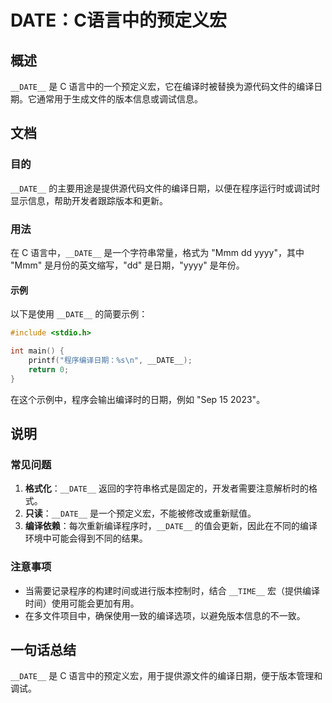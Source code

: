 <!--
Meta Description: # __DATE__：C语言中的预定义宏 ## 概述 `__DATE__` 是 C 语言中的一个预定义宏，它在编译时被替换为源代码文件的编译日期。它通常用于生成文件的版本信息或调试信息。 ## 文档 ### 目的 `__DATE__` 的主要用途是提供源代码文件的编译日期，以便在程序运行时或调试时显...
Meta Keywords: __date__, mmm, yyyy, c语言中的预定义宏, 语言中的一个预定义宏
-->

# __DATE__：C语言中的预定义宏

## 概述
`__DATE__` 是 C 语言中的一个预定义宏，它在编译时被替换为源代码文件的编译日期。它通常用于生成文件的版本信息或调试信息。

## 文档
### 目的
`__DATE__` 的主要用途是提供源代码文件的编译日期，以便在程序运行时或调试时显示信息，帮助开发者跟踪版本和更新。

### 用法
在 C 语言中，`__DATE__` 是一个字符串常量，格式为 "Mmm dd yyyy"，其中 "Mmm" 是月份的英文缩写，"dd" 是日期，"yyyy" 是年份。

#### 示例
以下是使用 `__DATE__` 的简要示例：

```c
#include <stdio.h>

int main() {
    printf("程序编译日期：%s\n", __DATE__);
    return 0;
}
```
在这个示例中，程序会输出编译时的日期，例如 "Sep 15 2023"。

## 说明
### 常见问题
1. **格式化**：`__DATE__` 返回的字符串格式是固定的，开发者需要注意解析时的格式。
2. **只读**：`__DATE__` 是一个预定义宏，不能被修改或重新赋值。
3. **编译依赖**：每次重新编译程序时，`__DATE__` 的值会更新，因此在不同的编译环境中可能会得到不同的结果。

### 注意事项
- 当需要记录程序的构建时间或进行版本控制时，结合 `__TIME__` 宏（提供编译时间）使用可能会更加有用。
- 在多文件项目中，确保使用一致的编译选项，以避免版本信息的不一致。

## 一句话总结
`__DATE__` 是 C 语言中的预定义宏，用于提供源文件的编译日期，便于版本管理和调试。